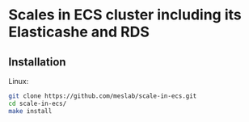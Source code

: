 # Scales in ECS cluster including its Elasticashe and RDS


## Installation 

Linux:
```bash
git clone https://github.com/meslab/scale-in-ecs.git
cd scale-in-ecs/
make install
